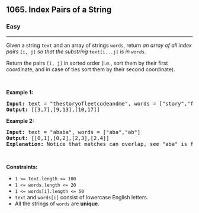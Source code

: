 <h2>1065. Index Pairs of a String</h2><h3>Easy</h3><hr><div><p>Given a string <code>text</code> and an array of strings <code>words</code>, return <em>an array of all index pairs </em><code>[i, j]</code><em> so that the substring </em><code>text[i...j]</code><em> is in <code>words</code></em>.</p>

<p>Return the pairs <code>[i, j]</code> in sorted order (i.e., sort them by their first coordinate, and in case of ties sort them by their second coordinate).</p>

<p>&nbsp;</p>
<p><strong>Example 1:</strong></p>

<pre><strong>Input:</strong> text = "thestoryofleetcodeandme", words = ["story","fleet","leetcode"]
<strong>Output:</strong> [[3,7],[9,13],[10,17]]
</pre>

<p><strong>Example 2:</strong></p>

<pre><strong>Input:</strong> text = "ababa", words = ["aba","ab"]
<strong>Output:</strong> [[0,1],[0,2],[2,3],[2,4]]
<strong>Explanation:</strong> Notice that matches can overlap, see "aba" is found in [0,2] and [2,4].
</pre>

<p>&nbsp;</p>
<p><strong>Constraints:</strong></p>

<ul>
	<li><code>1 &lt;= text.length &lt;= 100</code></li>
	<li><code>1 &lt;= words.length &lt;= 20</code></li>
	<li><code>1 &lt;= words[i].length &lt;= 50</code></li>
	<li><code>text</code> and <code>words[i]</code> consist of lowercase English letters.</li>
	<li>All the strings of <code>words</code> are <strong>unique</strong>.</li>
</ul>
</div>